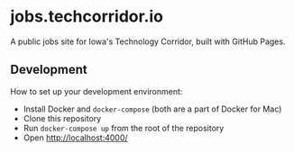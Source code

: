 # jobs.techcorridor.io

A public jobs site for Iowa's Technology Corridor, built with GitHub Pages.

## Development

How to set up your development environment:

  * Install Docker and `docker-compose` (both are a part of Docker for Mac)
  * Clone this repository
  * Run `docker-compose up` from the root of the repository
  * Open [http://localhost:4000/](http://localhost:4000/)
